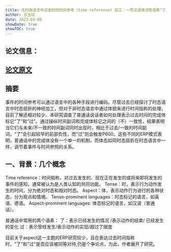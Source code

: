 ```yaml
---
title: 无时态语言中过去时的时间参考（time reference) 加工：一项汉语体词性语素"了"和"过"的ERP研究
author: 方玉琼
date: 2023-03-08
showDate: true
showTOC: true
---
```


## 论文信息：


## [论文原文](../Source_Files/2023-03-08-FYQ.Pdf)

## 摘要
事件的时间参考可以通过语言中的各种手段进行编码。尽管过去已经探讨了时态语言中时态屈折的神经加工，但对于非时态语言中通过体貌来进行时间指称的处理，目前了解还相对较少。本研究调查了普通话说话者如何处理表示过去时间的完成体标记“了”和“过”。通过操纵时间副词和完成体标记之间的（不）一致性，结果表明当它们与未来/不一致的时间副词同时出现时，相比于过去/一致的时间副词，“了”会引起较早的前部负性，而“过”则会触发P600。这些不同的ERP模式表明，普通话中的完成体没有一个单一的机制，而体态如同时态屈折在时态语言中一样，调节着事件与时间参照的关系。


## 一、背景：几个概念
Time reference：时间指称，对过去发⽣的、现在正在发⽣的或将来即将发⽣的事件的感知，通常被认为是⼈类认知的共同功能。
Tense：时，表示行为动作发生的时间，分为绝对时态和相对时态。
Aspect：体，表示动作行为进行的各种状态，分为观点和情境。
Tense-prominent languages：时态标记的语言，如英语、德语。
Aspect-prominent languages: 体态标记的语言，如汉语（普通话）。

普通话中常用的两个语素：
了：表示已经发生的情况 /表示动作的结束/ 已经发生的变化 
过：表示曾经发生/表示动作的实现/超过了限度

目前关于aspect这一主题的ERP研究较少，且在表达过去时间指称时，"了"和"过"是否应该被同等对待,仍是个争论点，为此，作者展开了研究。

